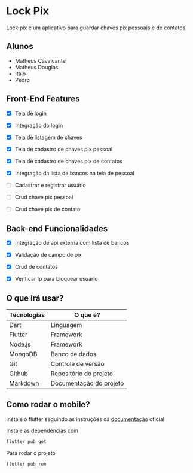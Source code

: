 # Lock Pix

Lock pix é um aplicativo para guardar chaves pix pessoais e de contatos.

## Alunos
- Matheus Cavalcante 
- Matheus Douglas
- Italo
- Pedro

## Front-End Features

- [x] Tela de login 
- [x] Integração do login
- [x] Tela de listagem de chaves
- [x] Tela de cadastro de chaves pix pessoal
- [x] Tela de cadastro de chaves pix de contatos
- [x] Integração da lista de bancos na tela de pessoal
- [ ] Cadastrar e registrar usuário
- [ ] Crud chave pix pessoal
- [ ] Crud chave pix de contato


## Back-end Funcionalidades

- [x] Integração de api externa com lista de bancos
- [x] Validação de campo de pix
- [x] Crud de contatos
- [x] Verificar Ip para bloquear usuário









## O que irá usar?



| Tecnologias | O que é? |
| ------ | ------ |
| Dart | Linguagem |
| Flutter | Framework |
| Node.js | Framework |
| MongoDB | Banco de dados |
| Git | Controle de versão |
| Github | Repositório do projeto |
| Markdown | Documentação do projeto|



## Como rodar o mobile?

Instale o flutter seguindo as instruções da [documentação](https://docs.flutter.dev/get-started/install) oficial

Instale as dependências com

```sh
flutter pub get
```

Para rodar o projeto

```sh
flutter pub run
```






